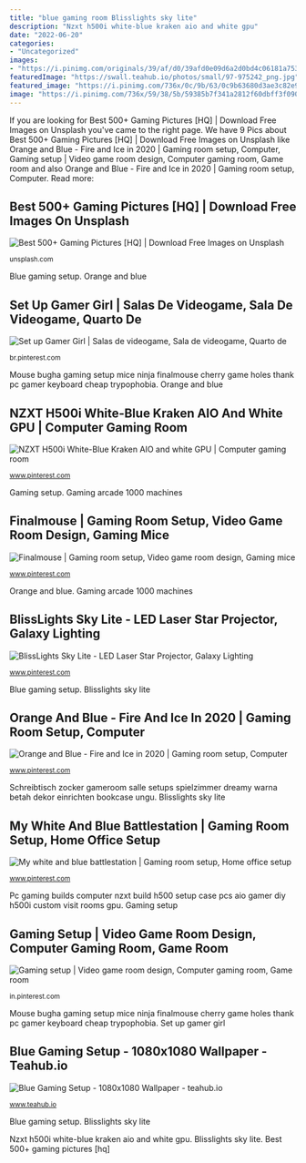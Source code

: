 ```yaml
---
title: "blue gaming room Blisslights sky lite"
description: "Nzxt h500i white-blue kraken aio and white gpu"
date: "2022-06-20"
categories:
- "Uncategorized"
images:
- "https://i.pinimg.com/originals/39/af/d0/39afd0e09d6a2d0bd4c06181a753efc5.jpg"
featuredImage: "https://swall.teahub.io/photos/small/97-975242_png.jpg"
featured_image: "https://i.pinimg.com/736x/0c/9b/63/0c9b63680d3ae3c82e9ad1029872a238.jpg"
image: "https://i.pinimg.com/736x/59/38/5b/59385b7f341a2812f60dbff3f0900142.jpg"
---
```


If you are looking for Best 500+ Gaming Pictures [HQ] | Download Free Images on Unsplash you've came to the right page. We have 9 Pics about Best 500+ Gaming Pictures [HQ] | Download Free Images on Unsplash like Orange and Blue - Fire and Ice in 2020 | Gaming room setup, Computer, Gaming setup | Video game room design, Computer gaming room, Game room and also Orange and Blue - Fire and Ice in 2020 | Gaming room setup, Computer. Read more:

## Best 500+ Gaming Pictures [HQ] | Download Free Images On Unsplash

![Best 500+ Gaming Pictures [HQ] | Download Free Images on Unsplash](https://images.unsplash.com/photo-1511512578047-dfb367046420?ixlib=rb-1.2.1&amp;ixid=eyJhcHBfaWQiOjEyMDd9&amp;w=1000&amp;q=80 "Schreibtisch zocker gameroom salle setups spielzimmer dreamy warna betah dekor einrichten bookcase ungu")

<small>unsplash.com</small>

Blue gaming setup. Orange and blue

## Set Up Gamer Girl | Salas De Videogame, Sala De Videogame, Quarto De

![Set up Gamer Girl | Salas de videogame, Sala de videogame, Quarto de](https://i.pinimg.com/736x/b8/f1/b0/b8f1b0152e896c76c8575f171243f0c7.jpg "Orange and blue")

<small>br.pinterest.com</small>

Mouse bugha gaming setup mice ninja finalmouse cherry game holes thank pc gamer keyboard cheap trypophobia. Orange and blue

## NZXT H500i White-Blue Kraken AIO And White GPU | Computer Gaming Room

![NZXT H500i White-Blue Kraken AIO and white GPU | Computer gaming room](https://i.pinimg.com/originals/39/af/d0/39afd0e09d6a2d0bd4c06181a753efc5.jpg "Nzxt h500i white-blue kraken aio and white gpu")

<small>www.pinterest.com</small>

Gaming setup. Gaming arcade 1000 machines

## Finalmouse | Gaming Room Setup, Video Game Room Design, Gaming Mice

![Finalmouse | Gaming room setup, Video game room design, Gaming mice](https://i.pinimg.com/736x/59/38/5b/59385b7f341a2812f60dbff3f0900142.jpg "Nzxt h500i white-blue kraken aio and white gpu")

<small>www.pinterest.com</small>

Orange and blue. Gaming arcade 1000 machines

## BlissLights Sky Lite - LED Laser Star Projector, Galaxy Lighting

![BlissLights Sky Lite - LED Laser Star Projector, Galaxy Lighting](https://i.pinimg.com/736x/2d/c5/0f/2dc50fb832f0ed6d6eb6b304c45f093d.jpg "Set up gamer girl")

<small>www.pinterest.com</small>

Blue gaming setup. Blisslights sky lite

## Orange And Blue - Fire And Ice In 2020 | Gaming Room Setup, Computer

![Orange and Blue - Fire and Ice in 2020 | Gaming room setup, Computer](https://i.pinimg.com/736x/25/8e/dd/258edd0d25a5bb956f5e1a398f90ac62.jpg "Schreibtisch zocker gameroom salle setups spielzimmer dreamy warna betah dekor einrichten bookcase ungu")

<small>www.pinterest.com</small>

Schreibtisch zocker gameroom salle setups spielzimmer dreamy warna betah dekor einrichten bookcase ungu. Blisslights sky lite

## My White And Blue Battlestation | Gaming Room Setup, Home Office Setup

![My white and blue battlestation | Gaming room setup, Home office setup](https://i.pinimg.com/736x/00/b1/ad/00b1ad9c01d30efe7e14bb48319657fc.jpg "Gaming arcade 1000 machines")

<small>www.pinterest.com</small>

Pc gaming builds computer nzxt build h500 setup case pcs aio gamer diy h500i custom visit rooms gpu. Gaming setup

## Gaming Setup | Video Game Room Design, Computer Gaming Room, Game Room

![Gaming setup | Video game room design, Computer gaming room, Game room](https://i.pinimg.com/736x/0c/9b/63/0c9b63680d3ae3c82e9ad1029872a238.jpg "Gaming arcade 1000 machines")

<small>in.pinterest.com</small>

Mouse bugha gaming setup mice ninja finalmouse cherry game holes thank pc gamer keyboard cheap trypophobia. Set up gamer girl

## Blue Gaming Setup - 1080x1080 Wallpaper - Teahub.io

![Blue Gaming Setup - 1080x1080 Wallpaper - teahub.io](https://swall.teahub.io/photos/small/97-975242_png.jpg "Best 500+ gaming pictures [hq]")

<small>www.teahub.io</small>

Blue gaming setup. Blisslights sky lite

Nzxt h500i white-blue kraken aio and white gpu. Blisslights sky lite. Best 500+ gaming pictures [hq]

